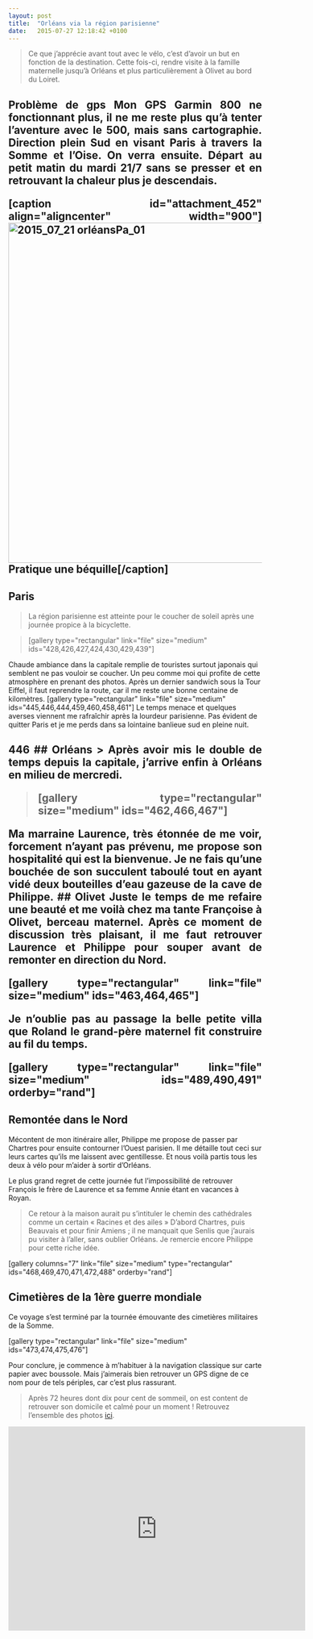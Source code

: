 ```yaml
---
layout: post
title:  "Orléans via la région parisienne"
date:   2015-07-27 12:18:42 +0100
---
```

> Ce que j’apprécie avant tout avec le vélo, c’est d’avoir un but en fonction de la destination.
Cette fois-ci, rendre visite à la famille maternelle jusqu’à Orléans et plus particulièrement à Olivet au bord du Loiret.

<h2 style="text-align: justify;">Problème de gps
Mon GPS Garmin 800 ne fonctionnant plus, il ne me reste plus qu’à tenter l’aventure avec le 500, mais sans cartographie.
Direction plein Sud en visant Paris à travers la Somme et l’Oise. On verra ensuite.
Départ au petit matin du mardi 21/7 sans se presser et en retrouvant la chaleur plus je descendais.


[caption id="attachment_452" align="aligncenter" width="900"]<a href="http://twomoulins.fr/wp-content/uploads/2015/07/2015_07_21-orléansPa_011.jpg"><img class="wp-image-452 size-large" src="http://twomoulins.fr/wp-content/uploads/2015/07/2015_07_21-orléansPa_011-1024x768.jpg" alt="2015_07_21 orléansPa_01" width="900" height="675" /></a> Pratique une béquille[/caption]
## Paris
> La région parisienne est atteinte pour le coucher de soleil après une journée propice à la bicyclette.

<blockquote>[gallery type="rectangular" link="file" size="medium" ids="428,426,427,424,430,429,439"]</blockquote>
Chaude ambiance dans la capitale remplie de touristes surtout japonais qui semblent ne pas vouloir se coucher.
Un peu comme moi qui profite de cette atmosphère en prenant des photos.
Après un dernier sandwich sous la Tour Eiffel, il faut reprendre la route, car il me reste une bonne centaine de kilomètres.
[gallery type="rectangular" link="file" size="medium" ids="445,446,444,459,460,458,461"]
Le temps menace et quelques averses viennent me rafraîchir après la lourdeur parisienne.
Pas évident de quitter Paris et je me perds dans sa lointaine banlieue sud en pleine nuit.

<h2 style="text-align: justify;">
446
## Orléans
> Après avoir mis le double de temps depuis la capitale, j’arrive enfin à Orléans en milieu de mercredi.

<blockquote>[gallery type="rectangular" size="medium" ids="462,466,467"]</blockquote>
Ma marraine Laurence, très étonnée de me voir, forcement n’ayant pas prévenu, me propose son hospitalité qui est la bienvenue.
Je ne fais qu’une bouchée de son succulent taboulé tout en ayant vidé deux bouteilles d’eau gazeuse de la cave de Philippe.
## Olivet
Juste le temps de me refaire une beauté et me voilà chez ma tante Françoise à Olivet, berceau maternel.
Après ce moment de discussion très plaisant, il me faut retrouver Laurence et Philippe pour souper avant de remonter en direction du Nord.

[gallery type="rectangular" link="file" size="medium" ids="463,464,465"]

Je n’oublie pas au passage la belle petite villa que Roland le grand-père maternel fit construire au fil du temps.

[gallery type="rectangular" link="file" size="medium" ids="489,490,491" orderby="rand"]
## Remontée dans le Nord
Mécontent de mon itinéraire aller, Philippe me propose de passer par Chartres pour ensuite contourner l’Ouest parisien.
Il me détaille tout ceci sur leurs cartes qu’ils me laissent avec gentillesse.
Et nous voilà partis tous les deux à vélo pour m’aider à sortir d’Orléans.

Le plus grand regret de cette journée fut l’impossibilité de retrouver François le frère de Laurence et sa femme Annie étant en vacances à Royan.
> Ce retour à la maison aurait pu s’intituler le chemin des cathédrales comme un certain « Racines et des ailes »
D’abord Chartres, puis Beauvais et pour finir Amiens ; il ne manquait que Senlis que j’aurais pu visiter à l’aller, sans oublier Orléans.
Je remercie encore Philippe pour cette riche idée.

[gallery columns="7" link="file" size="medium" type="rectangular" ids="468,469,470,471,472,488" orderby="rand"]
## Cimetières de la 1ère guerre mondiale
Ce voyage s’est terminé par la tournée émouvante des cimetières militaires de la Somme.

[gallery type="rectangular" link="file" size="medium" ids="473,474,475,476"]

Pour conclure, je commence à m’habituer à la navigation classique sur carte papier avec boussole.
Mais j’aimerais bien retrouver un GPS digne de ce nom pour de tels périples, car c’est plus rassurant.
> Après 72 heures dont dix pour cent de sommeil, on est content de retrouver son domicile et calmé pour un moment !
Retrouvez l’ensemble des photos <a href="http://adobe.ly/1HSvSfv">ici</a>.

<center><iframe src="https://www.strava.com/activities/353910358/embed/cfd20dfb57ca459a3b68d30a6c4c36a5a271dc7e" width="590" height="405" frameborder="0" scrolling="no" data-mce-fragment="1"></iframe></center>